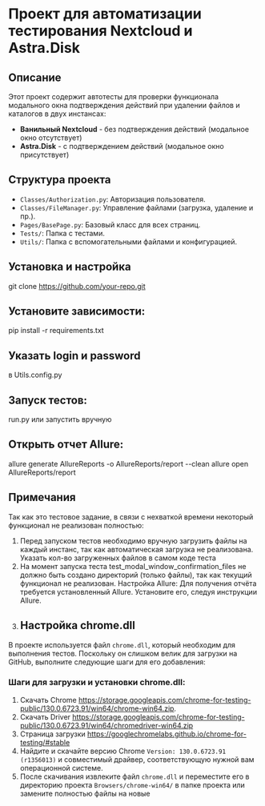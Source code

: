 # Проект для автоматизации тестирования Nextcloud и Astra.Disk

## Описание
Этот проект содержит автотесты для проверки функционала модального окна подтверждения действий при удалении файлов и каталогов в двух инстансах:
- **Ванильный Nextcloud** - без подтверждения действий (модальное окно отсутствует)
- **Astra.Disk** - с подтверждением действий (модальное окно присутствует)

## Структура проекта
- `Classes/Authorization.py`: Авторизация пользователя.
- `Classes/FileManager.py`: Управление файлами (загрузка, удаление и пр.).
- `Pages/BasePage.py`: Базовый класс для всех страниц.
- `Tests/`: Папка с тестами.
- `Utils/`: Папка с вспомогательными файлами и конфигурацией.

## Установка и настройка
git clone https://github.com/your-repo.git

## Установите зависимости:
pip install -r requirements.txt

## Указать login и password
в Utils.config.py

## Запуск тестов:
run.py или запустить вручную

## Открыть отчет Allure:
allure generate AllureReports -o AllureReports/report --clean
allure open AllureReports/report

## Примечания
Так как это тестовое задание, в связи с нехваткой времени некоторый функционал не реализован полностью:
1. Перед запуском тестов необходимо вручную загрузить файлы на каждый инстанс, так как автоматическая загрузка не реализована. 
Указать кол-во загруженных файлов в самом коде теста
2. На момент запуска теста test_modal_window_confirmation_files не должно быть создано директорий (только файлы), так как текущий функционал не реализован.
Настройка Allure: Для получения отчёта требуется установленный Allure. Установите его, следуя инструкции Allure.
3. ## Настройка chrome.dll
В проекте используется файл `chrome.dll`, который необходим для выполнения тестов. Поскольку он слишком велик для загрузки на GitHub, выполните следующие шаги для его добавления:
### Шаги для загрузки и установки chrome.dll:
1. Скачать Chrome https://storage.googleapis.com/chrome-for-testing-public/130.0.6723.91/win64/chrome-win64.zip.
2. Скачать Driver https://storage.googleapis.com/chrome-for-testing-public/130.0.6723.91/win64/chromedriver-win64.zip
3. Страница загрузки https://googlechromelabs.github.io/chrome-for-testing/#stable
4. Найдите и скачайте версию Chrome `Version: 130.0.6723.91 (r1356013)` и совместимый драйвер, соответствующую нужной вам операционной системе.
5. После скачивания извлеките файл `chrome.dll` и переместите его в директорию проекта `Browsers/chrome-win64/` в папке проекта или замените полностью файлы на новые
